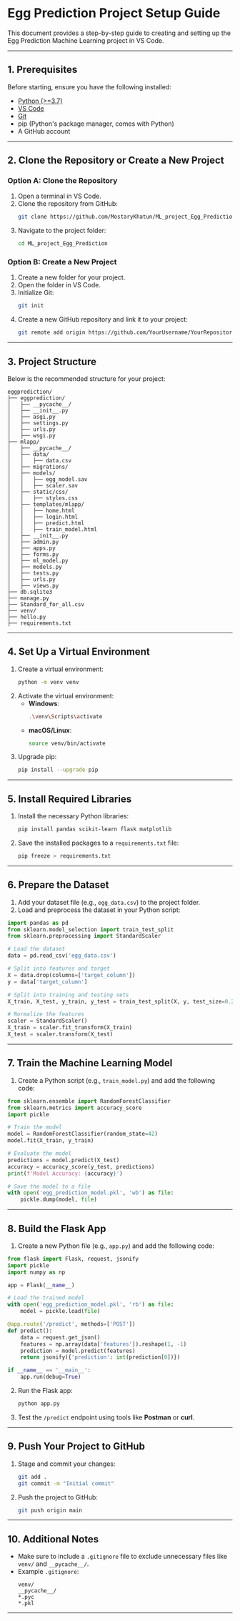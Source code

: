 # Egg Prediction Project Setup Guide

This document provides a step-by-step guide to creating and setting up the Egg Prediction Machine Learning project in VS Code.

---

## **1. Prerequisites**

Before starting, ensure you have the following installed:
- [Python (>=3.7)](https://www.python.org/downloads/)
- [VS Code](https://code.visualstudio.com/)
- [Git](https://git-scm.com/)
- pip (Python's package manager, comes with Python)
- A GitHub account

---

## **2. Clone the Repository or Create a New Project**

### **Option A: Clone the Repository**
1. Open a terminal in VS Code.
2. Clone the repository from GitHub:
   ```bash
   git clone https://github.com/MostaryKhatun/ML_project_Egg_Prediction.git
   ```
3. Navigate to the project folder:
   ```bash
   cd ML_project_Egg_Prediction
   ```

### **Option B: Create a New Project**
1. Create a new folder for your project.
2. Open the folder in VS Code.
3. Initialize Git:
   ```bash
   git init
   ```
4. Create a new GitHub repository and link it to your project:
   ```bash
   git remote add origin https://github.com/YourUsername/YourRepositoryName.git
   ```

---

## **3. Project Structure**

Below is the recommended structure for your project:

```
eggprediction/
├── eggprediction/
│   ├── __pycache__/
│   ├── __init__.py
│   ├── asgi.py
│   ├── settings.py
│   ├── urls.py
│   ├── wsgi.py
├── mlapp/
│   ├── __pycache__/
│   ├── data/
│   │   ├── data.csv
│   ├── migrations/
│   ├── models/
│   │   ├── egg_model.sav
│   │   ├── scaler.sav
│   ├── static/css/
│   │   ├── styles.css
│   ├── templates/mlapp/
│   │   ├── home.html
│   │   ├── login.html
│   │   ├── predict.html
│   │   ├── train_model.html
│   ├── __init__.py
│   ├── admin.py
│   ├── apps.py
│   ├── forms.py
│   ├── ml_model.py
│   ├── models.py
│   ├── tests.py
│   ├── urls.py
│   ├── views.py
├── db.sqlite3
├── manage.py
├── Standard_for_all.csv
├── venv/
├── hello.py
├── requirements.txt
```

---

## **4. Set Up a Virtual Environment**

1. Create a virtual environment:
   ```bash
   python -m venv venv
   ```
2. Activate the virtual environment:
   - **Windows**:
     ```bash
     .\venv\Scripts\activate
     ```
   - **macOS/Linux**:
     ```bash
     source venv/bin/activate
     ```
3. Upgrade pip:
   ```bash
   pip install --upgrade pip
   ```

---

## **5. Install Required Libraries**

1. Install the necessary Python libraries:
   ```bash
   pip install pandas scikit-learn flask matplotlib
   ```
2. Save the installed packages to a `requirements.txt` file:
   ```bash
   pip freeze > requirements.txt
   ```

---

## **6. Prepare the Dataset**

1. Add your dataset file (e.g., `egg_data.csv`) to the project folder.
2. Load and preprocess the dataset in your Python script:

```python
import pandas as pd
from sklearn.model_selection import train_test_split
from sklearn.preprocessing import StandardScaler

# Load the dataset
data = pd.read_csv('egg_data.csv')

# Split into features and target
X = data.drop(columns=['target_column'])
y = data['target_column']

# Split into training and testing sets
X_train, X_test, y_train, y_test = train_test_split(X, y, test_size=0.2, random_state=42)

# Normalize the features
scaler = StandardScaler()
X_train = scaler.fit_transform(X_train)
X_test = scaler.transform(X_test)
```

---

## **7. Train the Machine Learning Model**

1. Create a Python script (e.g., `train_model.py`) and add the following code:

```python
from sklearn.ensemble import RandomForestClassifier
from sklearn.metrics import accuracy_score
import pickle

# Train the model
model = RandomForestClassifier(random_state=42)
model.fit(X_train, y_train)

# Evaluate the model
predictions = model.predict(X_test)
accuracy = accuracy_score(y_test, predictions)
print(f'Model Accuracy: {accuracy}')

# Save the model to a file
with open('egg_prediction_model.pkl', 'wb') as file:
    pickle.dump(model, file)
```

---

## **8. Build the Flask App**

1. Create a new Python file (e.g., `app.py`) and add the following code:

```python
from flask import Flask, request, jsonify
import pickle
import numpy as np

app = Flask(__name__)

# Load the trained model
with open('egg_prediction_model.pkl', 'rb') as file:
    model = pickle.load(file)

@app.route('/predict', methods=['POST'])
def predict():
    data = request.get_json()
    features = np.array(data['features']).reshape(1, -1)
    prediction = model.predict(features)
    return jsonify({'prediction': int(prediction[0])})

if __name__ == '__main__':
    app.run(debug=True)
```

2. Run the Flask app:
   ```bash
   python app.py
   ```
3. Test the `/predict` endpoint using tools like **Postman** or **curl**.

---

## **9. Push Your Project to GitHub**

1. Stage and commit your changes:
   ```bash
   git add .
   git commit -m "Initial commit"
   ```
2. Push the project to GitHub:
   ```bash
   git push origin main
   ```

---

## **10. Additional Notes**

- Make sure to include a `.gitignore` file to exclude unnecessary files like `venv/` and `__pycache__/`.
- Example `.gitignore`:
  ```
  venv/
  __pycache__/
  *.pyc
  *.pkl
  ```

---


